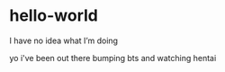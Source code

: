 # hello-world
I have no idea what I’m doing

yo i've been out there bumping bts and watching hentai
